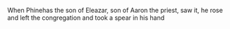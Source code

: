 When Phinehas the son of Eleazar, son of Aaron the priest, saw it, he rose and left the congregation and took a spear in his hand

